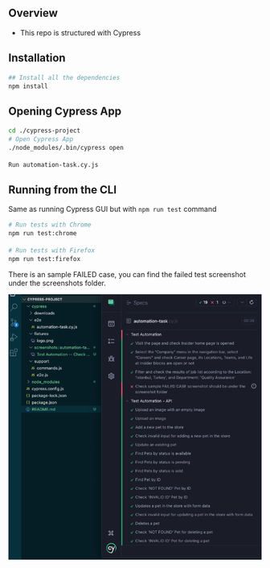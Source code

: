 ## Overview

- This repo is structured with Cypress

## Installation

```bash
## Install all the dependencies
npm install
```

## Opening Cypress App

```bash
cd ./cypress-project
# Open Cypress App
./node_modules/.bin/cypress open

Run automation-task.cy.js
```


## Running from the CLI

Same as running Cypress GUI but with `npm run test` command

```bash
# Run tests with Chrome
npm run test:chrome

# Run tests with Firefox
npm run test:firefox
```

There is an  sample FAILED case, you can find the failed test screenshot under the screenshots folder.

![Tests Passes](image.png)